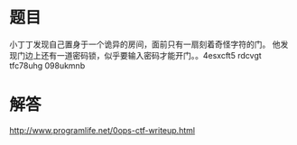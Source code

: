 # 题目

小丁丁发现自己置身于一个诡异的房间，面前只有一扇刻着奇怪字符的门。 他发现门边上还有一道密码锁，似乎要输入密码才能开门。。4esxcft5 rdcvgt tfc78uhg 098ukmnb

# 解答

http://www.programlife.net/0ops-ctf-writeup.html